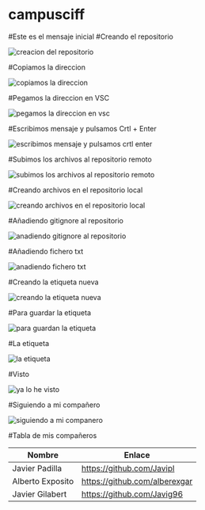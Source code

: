 # campusciff
#Este es el mensaje inicial
#Creando el repositorio



![creacion del repositorio](https://user-images.githubusercontent.com/45201509/48904534-f932e980-ee5e-11e8-992f-b49ee22a5df9.png)



#Copiamos la direccion



![copiamos la direccion](https://user-images.githubusercontent.com/45201509/48904772-c4736200-ee5f-11e8-93f2-fa11d7acb62e.png)



#Pegamos la direccion en VSC


![pegamos la direccion en vsc](https://user-images.githubusercontent.com/45201509/48904840-07353a00-ee60-11e8-9bbb-6eddda52a9ba.png)



#Escribimos mensaje y pulsamos Crtl + Enter



![escribimos mensaje y pulsamos crtl enter](https://user-images.githubusercontent.com/45201509/48906227-18804580-ee64-11e8-97cb-8bffc42daa9e.png)



#Subimos los archivos al repositorio remoto



![subimos los archivos al repositorio remoto](https://user-images.githubusercontent.com/45201509/48906276-3c438b80-ee64-11e8-9987-cbf78781d069.png)



#Creando archivos en el repositorio local



![creando archivos en el repositorio local](https://user-images.githubusercontent.com/45201509/48906314-54b3a600-ee64-11e8-9d5a-5be0ce8513c2.png)



#Añadiendo gitignore al repositorio



![anadiendo gitignore al repositorio](https://user-images.githubusercontent.com/45201509/48906371-86c50800-ee64-11e8-952b-a3ceab3dde3d.png)



#Añadiendo fichero txt



![anadiendo fichero txt](https://user-images.githubusercontent.com/45201509/48906396-9f352280-ee64-11e8-8679-5fac7b64ef85.png)



#Creando la etiqueta nueva



![creando la etiqueta nueva](https://user-images.githubusercontent.com/45201509/48906431-b8d66a00-ee64-11e8-9bfd-d2771be7a587.png)



#Para guardar la etiqueta



![para guardan la etiqueta](https://user-images.githubusercontent.com/45201509/48906463-d0155780-ee64-11e8-9b51-8f3ef81b0d6e.png)



#La etiqueta




![la etiqueta](https://user-images.githubusercontent.com/45201509/48906508-f0ddad00-ee64-11e8-9730-b10365c44fc4.png)



#Visto



![ya lo he visto](https://user-images.githubusercontent.com/45201509/48906522-04891380-ee65-11e8-9344-ac6a0748a6ef.png)



#Siguiendo a mi compañero



![siguiendo a mi companero](https://user-images.githubusercontent.com/45201509/48933531-e3760080-ef00-11e8-94c0-a8e7bb8b792c.png)



#Tabla de mis compañeros



| Nombre | Enlace |
| ------------- | ------------- |
| Javier Padilla  | https://github.com/Javipl   |
| Alberto Exposito  | https://github.com/alberexgar  |
| Javier Gilabert  | https://github.com/Javig96   |
